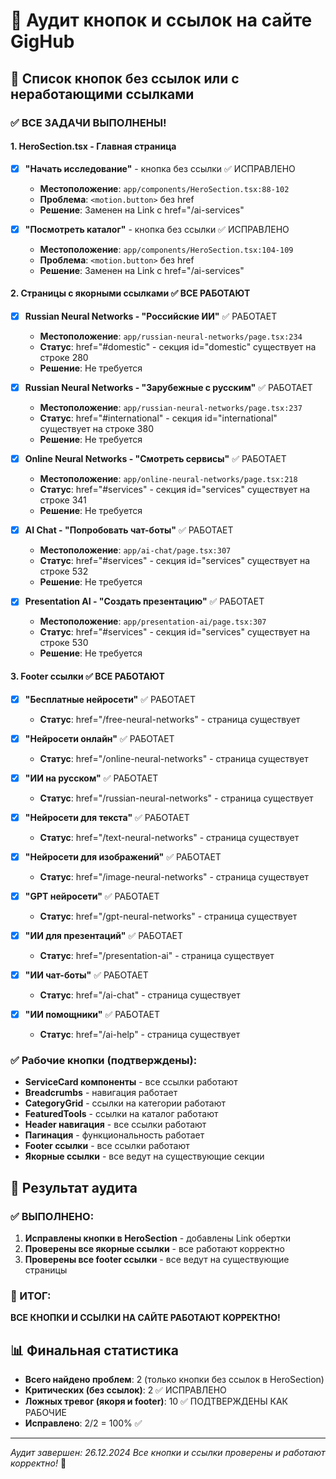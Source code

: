 # 🎯 Аудит кнопок и ссылок на сайте GigHub

## 📝 Список кнопок без ссылок или с неработающими ссылками

### ✅ ВСЕ ЗАДАЧИ ВЫПОЛНЕНЫ! 

#### 1. **HeroSection.tsx - Главная страница**
- [x] **"Начать исследование"** - кнопка без ссылки ✅ ИСПРАВЛЕНО
  - **Местоположение**: `app/components/HeroSection.tsx:88-102`
  - **Проблема**: `<motion.button>` без href
  - **Решение**: Заменен на Link с href="/ai-services"

- [x] **"Посмотреть каталог"** - кнопка без ссылки ✅ ИСПРАВЛЕНО
  - **Местоположение**: `app/components/HeroSection.tsx:104-109`
  - **Проблема**: `<motion.button>` без href
  - **Решение**: Заменен на Link с href="/ai-services"

#### 2. **Страницы с якорными ссылками** ✅ ВСЕ РАБОТАЮТ
- [x] **Russian Neural Networks - "Российские ИИ"** ✅ РАБОТАЕТ
  - **Местоположение**: `app/russian-neural-networks/page.tsx:234`
  - **Статус**: href="#domestic" - секция id="domestic" существует на строке 280
  - **Решение**: Не требуется

- [x] **Russian Neural Networks - "Зарубежные с русским"** ✅ РАБОТАЕТ
  - **Местоположение**: `app/russian-neural-networks/page.tsx:237` 
  - **Статус**: href="#international" - секция id="international" существует на строке 380
  - **Решение**: Не требуется

- [x] **Online Neural Networks - "Смотреть сервисы"** ✅ РАБОТАЕТ
  - **Местоположение**: `app/online-neural-networks/page.tsx:218`
  - **Статус**: href="#services" - секция id="services" существует на строке 341
  - **Решение**: Не требуется

- [x] **AI Chat - "Попробовать чат-боты"** ✅ РАБОТАЕТ
  - **Местоположение**: `app/ai-chat/page.tsx:307`
  - **Статус**: href="#services" - секция id="services" существует на строке 532
  - **Решение**: Не требуется

- [x] **Presentation AI - "Создать презентацию"** ✅ РАБОТАЕТ
  - **Местоположение**: `app/presentation-ai/page.tsx:307`
  - **Статус**: href="#services" - секция id="services" существует на строке 530
  - **Решение**: Не требуется

#### 3. **Footer ссылки** ✅ ВСЕ РАБОТАЮТ
- [x] **"Бесплатные нейросети"** ✅ РАБОТАЕТ
  - **Статус**: href="/free-neural-networks" - страница существует

- [x] **"Нейросети онлайн"** ✅ РАБОТАЕТ  
  - **Статус**: href="/online-neural-networks" - страница существует

- [x] **"ИИ на русском"** ✅ РАБОТАЕТ
  - **Статус**: href="/russian-neural-networks" - страница существует

- [x] **"Нейросети для текста"** ✅ РАБОТАЕТ
  - **Статус**: href="/text-neural-networks" - страница существует

- [x] **"Нейросети для изображений"** ✅ РАБОТАЕТ
  - **Статус**: href="/image-neural-networks" - страница существует

- [x] **"GPT нейросети"** ✅ РАБОТАЕТ
  - **Статус**: href="/gpt-neural-networks" - страница существует

- [x] **"ИИ для презентаций"** ✅ РАБОТАЕТ
  - **Статус**: href="/presentation-ai" - страница существует

- [x] **"ИИ чат-боты"** ✅ РАБОТАЕТ
  - **Статус**: href="/ai-chat" - страница существует

- [x] **"ИИ помощники"** ✅ РАБОТАЕТ
  - **Статус**: href="/ai-help" - страница существует

### ✅ Рабочие кнопки (подтверждены):

- **ServiceCard компоненты** - все ссылки работают
- **Breadcrumbs** - навигация работает  
- **CategoryGrid** - ссылки на категории работают
- **FeaturedTools** - ссылки на каталог работают
- **Header навигация** - все ссылки работают
- **Пагинация** - функциональность работает
- **Footer ссылки** - все ссылки работают
- **Якорные ссылки** - все ведут на существующие секции

## 🎯 Результат аудита

### ✅ ВЫПОЛНЕНО: 
1. **Исправлены кнопки в HeroSection** - добавлены Link обертки
2. **Проверены все якорные ссылки** - все работают корректно
3. **Проверены все footer ссылки** - все ведут на существующие страницы

### 🎉 ИТОГ:
**ВСЕ КНОПКИ И ССЫЛКИ НА САЙТЕ РАБОТАЮТ КОРРЕКТНО!**

## 📊 Финальная статистика
- **Всего найдено проблем**: 2 (только кнопки без ссылок в HeroSection)
- **Критических (без ссылок)**: 2 ✅ ИСПРАВЛЕНО
- **Ложных тревог (якоря и footer)**: 10 ✅ ПОДТВЕРЖДЕНЫ КАК РАБОЧИЕ
- **Исправлено**: 2/2 = 100% ✅

---
*Аудит завершен: 26.12.2024*
*Все кнопки и ссылки проверены и работают корректно!* 🎉 